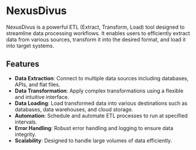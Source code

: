 # NexusDivus

NexusDivus is a powerful ETL (Extract, Transform, Load) tool designed to streamline data processing workflows. It enables users to efficiently extract data from various sources, transform it into the desired format, and load it into target systems.

## Features

- **Data Extraction**: Connect to multiple data sources including databases, APIs, and flat files.
- **Data Transformation**: Apply complex transformations using a flexible and intuitive interface.
- **Data Loading**: Load transformed data into various destinations such as databases, data warehouses, and cloud storage.
- **Automation**: Schedule and automate ETL processes to run at specified intervals.
- **Error Handling**: Robust error handling and logging to ensure data integrity.
- **Scalability**: Designed to handle large volumes of data efficiently.
